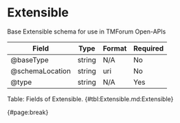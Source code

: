 <!--
    ATTENTION: This file was generated via gradle!
               Do NOT manually edit this file! Any such changes will be overwritten!
-->

# Extensible

Base Extensible schema for use in TMForum Open-APIs

| Field | Type | Format | Required |
| ------- | ------- | ------- | --- |
| @baseType | string | N/A | No |
| @schemaLocation | string | uri | No |
| @type | string | N/A | Yes |

Table: Fields of Extensible. {#tbl:Extensible.md:Extensible}

{#page:break}
